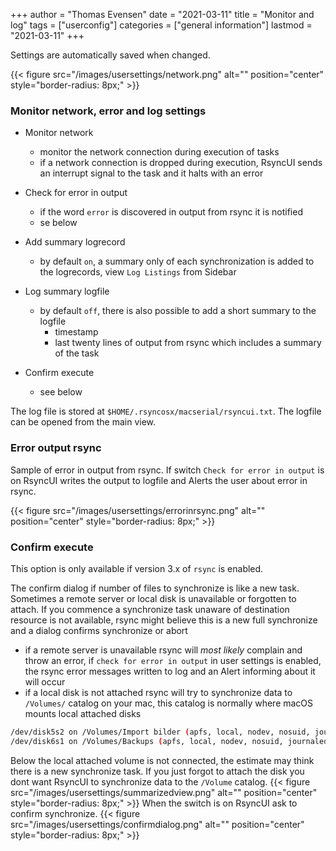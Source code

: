 +++
author = "Thomas Evensen"
date = "2021-03-11"
title =  "Monitor and log"
tags = ["userconfig"]
categories = ["general information"]
lastmod = "2021-03-11"
+++

Settings are automatically saved when changed.

{{< figure src="/images/usersettings/network.png" alt="" position="center" style="border-radius: 8px;" >}}

### Monitor network, error and log settings

- Monitor network
    - monitor the network connection during execution of tasks
    - if a network connection is dropped during execution, RsyncUI sends an interrupt signal to the task and it halts with an error
- Check for error in output
    - if the word `error` is discovered in output from rsync it is notified
    - se below
- Add summary logrecord
    - by default `on`, a summary only of each synchronization is added to the logrecords, view `Log Listings` from Sidebar 
- Log summary logfile
    - by default `off`, there is also possible to add a short summary to the logfile
        - timestamp
        - last twenty lines of output from rsync which includes a summary of the task
        

- Confirm execute
    - see below
    
The log file is stored at `$HOME/.rsyncosx/macserial/rsyncui.txt`. The logfile can be opened from the main view.

### Error output rsync

Sample of error in output from rsync. If switch `Check for error in output` is on RsyncUI writes the output to logfile and Alerts the user about error in rsync.

{{< figure src="/images/usersettings/errorinrsync.png" alt="" position="center" style="border-radius: 8px;" >}}

### Confirm execute

This option is only available if version 3.x of `rsync` is enabled.

The confirm dialog if number of files to synchronize is like a new task. Sometimes a remote server or local disk is unavailable or forgotten to attach. If you commence a synchronize task unaware of destination resource is not available, rsync might believe this is a new full synchronize and a dialog confirms synchronize or abort
- if a remote server is unavailable rsync will *most likely* complain and throw an error, if `check for error in output` in user settings is enabled, the rsync error messages written to log and an Alert informing about it will occur
- if a local disk is not attached rsync will try to synchronize data to `/Volumes/` catalog on your mac, this catalog is normally where macOS mounts local attached disks
```bash
/dev/disk5s2 on /Volumes/Import bilder (apfs, local, nodev, nosuid, journaled, noowners)
/dev/disk6s1 on /Volumes/Backups (apfs, local, nodev, nosuid, journaled, noowners)
```
Below the local attached volume is not connected, the estimate may think there is a new synchronize task. If you just forgot to attach the disk you dont want RsyncUI to synchronize data to the `/Volume` catalog. 
{{< figure src="/images/usersettings/summarizedview.png" alt="" position="center" style="border-radius: 8px;" >}}
When the switch is on RsyncUI ask to confirm synchronize. 
{{< figure src="/images/usersettings/confirmdialog.png" alt="" position="center" style="border-radius: 8px;" >}}

